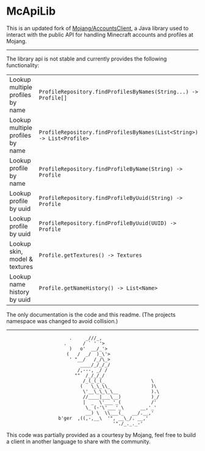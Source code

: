 # McApiLib

This is an updated fork of [Mojang/AccountsClient](https://github.com/Mojang/AccountsClient), a Java library used to interact with the public API for handling Minecraft accounts and profiles at Mojang.

---

The library api is not stable and currently provides the following functionality:

|||
| --- | --- |
| Lookup multiple profiles by name | `ProfileRepository.findProfilesByNames(String...) -> Profile[]` |
| Lookup multiple profiles by name | `ProfileRepository.findProfilesByNames(List<String>) -> List<Profile>` |
| Lookup profile by name           | `ProfileRepository.findProfileByName(String) -> Profile` |
| Lookup profile by uuid           | `ProfileRepository.findProfileByUuid(String) -> Profile` |
| Lookup profile by uuid           | `ProfileRepository.findProfileByUuid(UUID) -> Profile` |
| Lookup skin, model & textures    | `Profile.getTextures() -> Textures` |
| Lookup name history by uuid      | `Profile.getNameHistory() -> List<Name>` |

The only documentation is the code and this readme.
(The projects namespace was changed to avoid collision.)

---

```nbtt
                       .     _///_,
                     .      / ` ' '>
                       )   o'  __/_'>
                      (   /  _/  )_\'>
                       ' "__/   /_/\_>
                           ____/_/_/_/
                          /,---, _/ /
                         ""  /_/_/_/
                            /_(_(_(_                 \
                           (   \_\_\\_               )\
                            \'__\_\_\_\__            ).\
                            //____|___\__)           )_/
                            |  _  \'___'_(           /'
                             \_ (-'\'___'_\      __,'_'
                             __) \  \\___(_   __/.__,'
                   b'ger  ,((,-,__\  '", __\_/. __,'
                                       '"./_._._-'
```

This code was partially provided as a courtesy by Mojang, feel free to build a client in another language to share with the community.
